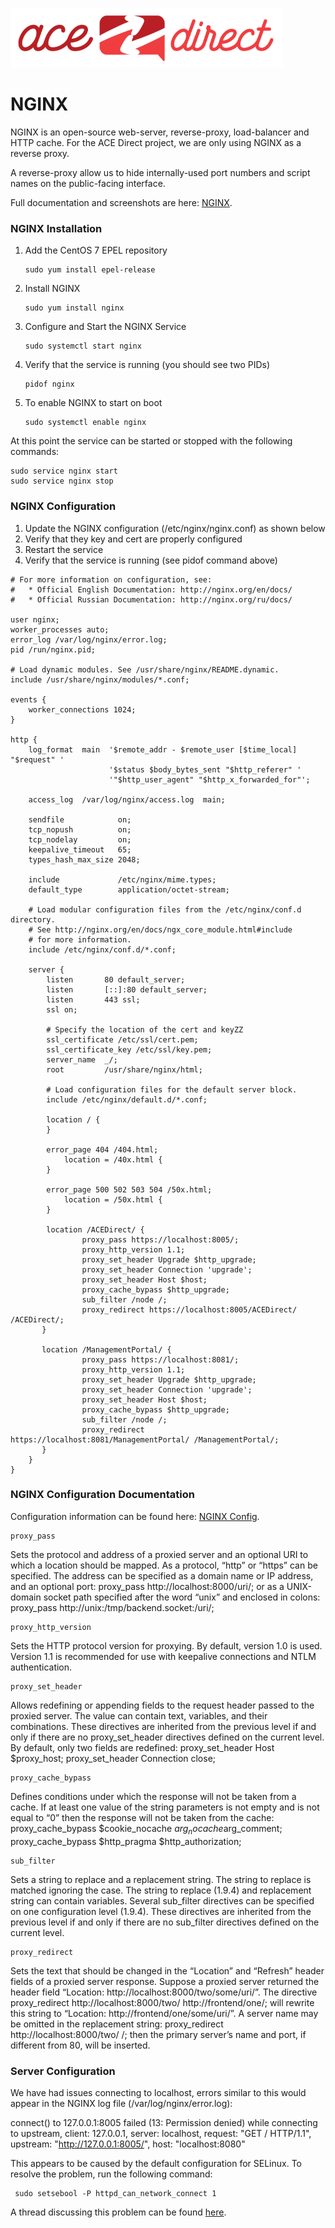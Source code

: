 ![](images/adsmall.png)

# NGINX

NGINX is an open-source web-server, reverse-proxy, load-balancer and HTTP cache.
For the ACE Direct project, we are only using NGINX as a reverse proxy.

A reverse-proxy allow us to hide internally-used port numbers and script
names on the public-facing interface.

Full documentation and screenshots are here: [NGINX](https://www.nginx.com).

### NGINX Installation
1. Add the CentOS 7 EPEL repository

    ```
    sudo yum install epel-release
    ```

1. Install NGINX

    ```
    sudo yum install nginx
    ```

1. Configure and Start the NGINX Service

    ```
    sudo systemctl start nginx
    ```

1. Verify that the service is running (you should see two PIDs)

    ```
    pidof nginx
    ```

1. To enable NGINX to start on boot

    ```
    sudo systemctl enable nginx
    ```

At this point the service can be started or stopped with the following commands:
```
sudo service nginx start
sudo service nginx stop
```

### NGINX Configuration
1. Update the NGINX configuration (/etc/nginx/nginx.conf) as shown below
1. Verify that they key and cert are properly configured
1. Restart the service
1. Verify that the service is running (see pidof command above)


```
# For more information on configuration, see:
#   * Official English Documentation: http://nginx.org/en/docs/
#   * Official Russian Documentation: http://nginx.org/ru/docs/

user nginx;
worker_processes auto;
error_log /var/log/nginx/error.log;
pid /run/nginx.pid;

# Load dynamic modules. See /usr/share/nginx/README.dynamic.
include /usr/share/nginx/modules/*.conf;

events {
    worker_connections 1024;
}

http {
    log_format  main  '$remote_addr - $remote_user [$time_local] "$request" '
                      '$status $body_bytes_sent "$http_referer" '
                      '"$http_user_agent" "$http_x_forwarded_for"';

    access_log  /var/log/nginx/access.log  main;

    sendfile            on;
    tcp_nopush          on;
    tcp_nodelay         on;
    keepalive_timeout   65;
    types_hash_max_size 2048;

    include             /etc/nginx/mime.types;
    default_type        application/octet-stream;

    # Load modular configuration files from the /etc/nginx/conf.d directory.
    # See http://nginx.org/en/docs/ngx_core_module.html#include
    # for more information.
    include /etc/nginx/conf.d/*.conf;

    server {
        listen       80 default_server;
        listen       [::]:80 default_server;
        listen       443 ssl;
        ssl on;

        # Specify the location of the cert and keyZZ
        ssl_certificate /etc/ssl/cert.pem;
        ssl_certificate_key /etc/ssl/key.pem;
        server_name  _/;
        root         /usr/share/nginx/html;

        # Load configuration files for the default server block.
        include /etc/nginx/default.d/*.conf;

        location / {
        }

        error_page 404 /404.html;
            location = /40x.html {
        }

        error_page 500 502 503 504 /50x.html;
            location = /50x.html {
        }

        location /ACEDirect/ {
		        proxy_pass https://localhost:8005/;
		        proxy_http_version 1.1;
		        proxy_set_header Upgrade $http_upgrade;
		        proxy_set_header Connection 'upgrade';
		        proxy_set_header Host $host;
		        proxy_cache_bypass $http_upgrade;
		        sub_filter /node /;
		        proxy_redirect https://localhost:8005/ACEDirect/ /ACEDirect/;
       }

       location /ManagementPortal/ {
		        proxy_pass https://localhost:8081/;
		        proxy_http_version 1.1;
		        proxy_set_header Upgrade $http_upgrade;
		        proxy_set_header Connection 'upgrade';
		        proxy_set_header Host $host;
		        proxy_cache_bypass $http_upgrade;
		        sub_filter /node /;
		        proxy_redirect https://localhost:8081/ManagementPortal/ /ManagementPortal/;
       }
    }
}
```

### NGINX Configuration Documentation
Configuration information can be found here: [NGINX Config](http://nginx.org/en/docs/http/ngx_http_proxy_module.html).

```
proxy_pass
```
Sets the protocol and address of a proxied server and an optional URI to which a location should be mapped. As a protocol, “http” or “https” can be specified. The address can be specified as a domain name or IP address, and an optional port:
proxy_pass http://localhost:8000/uri/;
or as a UNIX-domain socket path specified after the word “unix” and enclosed in colons:
proxy_pass http://unix:/tmp/backend.socket:/uri/;



```
proxy_http_version
```
Sets the HTTP protocol version for proxying. By default, version 1.0 is used. Version 1.1 is recommended for use with keepalive connections and NTLM authentication.


```
proxy_set_header
```
Allows redefining or appending fields to the request header passed to the proxied server. The value can contain text, variables, and their combinations. These directives are inherited from the previous level if and only if there are no proxy_set_header directives defined on the current level. By default, only two fields are redefined:
proxy_set_header Host       $proxy_host;
proxy_set_header Connection close;


```
proxy_cache_bypass
```
Defines conditions under which the response will not be taken from a cache. If at least one value of the string parameters is not empty and is not equal to “0” then the response will not be taken from the cache:
proxy_cache_bypass $cookie_nocache $arg_nocache$arg_comment;
proxy_cache_bypass $http_pragma    $http_authorization;


```
sub_filter
```
Sets a string to replace and a replacement string. The string to replace is matched ignoring the case. The string to replace (1.9.4) and replacement string can contain variables. Several sub_filter directives can be specified on one configuration level (1.9.4). These directives are inherited from the previous level if and only if there are no sub_filter directives defined on the current level.


```
proxy_redirect
```
Sets the text that should be changed in the “Location” and “Refresh” header fields of a proxied server response. Suppose a proxied server returned the header field “Location: http://localhost:8000/two/some/uri/”. The directive
proxy_redirect http://localhost:8000/two/ http://frontend/one/;
will rewrite this string to “Location: http://frontend/one/some/uri/”.
A server name may be omitted in the replacement string:
proxy_redirect http://localhost:8000/two/ /;
then the primary server’s name and port, if different from 80, will be inserted.

### Server Configuration
We have had issues connecting to localhost, errors similar to this would appear in the NGINX log file (/var/log/nginx/error.log):

connect() to 127.0.0.1:8005 failed (13: Permission denied) while connecting to upstream, client: 127.0.0.1, server: localhost, request: "GET / HTTP/1.1", upstream: "http://127.0.0.1:8005/", host: "localhost:8080"

 This appears to be caused by the default configuration for SELinux.  To resolve the problem, run the following command:

```
 sudo setsebool -P httpd_can_network_connect 1  
 ```

 A thread discussing this problem can be found [here](http://stackoverflow.com/questions/23948527/13-permission-denied-while-connecting-to-upstreamnginx?rq=1).
